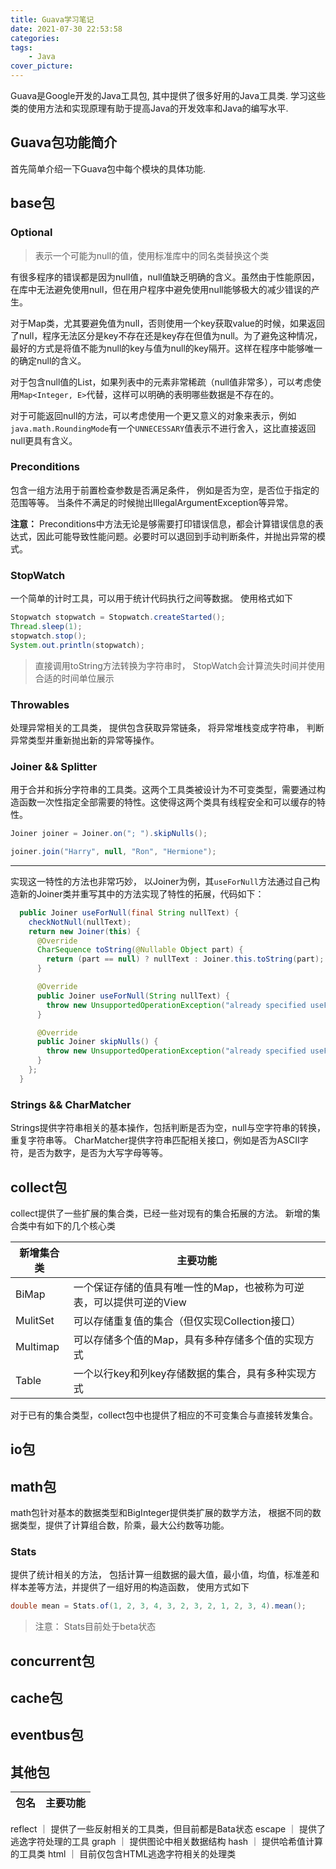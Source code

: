 ```yaml
---
title: Guava学习笔记
date: 2021-07-30 22:53:58
categories:
tags:
    - Java
cover_picture:
---
```

<!-- <script type="text/javascript" src="https://cdnjs.cloudflare.com/ajax/libs/mathjax/2.7.4/MathJax.js?config=default"></script> -->

Guava是Google开发的Java工具包, 其中提供了很多好用的Java工具类. 学习这些类的使用方法和实现原理有助于提高Java的开发效率和Java的编写水平.



Guava包功能简介
-------------------

首先简单介绍一下Guava包中每个模块的具体功能.



base包
--------

### Optional

> 表示一个可能为null的值，使用标准库中的同名类替换这个类

有很多程序的错误都是因为null值，null值缺乏明确的含义。虽然由于性能原因，在库中无法避免使用null，但在用户程序中避免使用null能够极大的减少错误的产生。

对于Map类，尤其要避免值为null，否则使用一个key获取value的时候，如果返回了null，程序无法区分是key不存在还是key存在但值为null。为了避免这种情况，最好的方式是将值不能为null的key与值为null的key隔开。这样在程序中能够唯一的确定null的含义。

对于包含null值的List，如果列表中的元素非常稀疏（null值非常多），可以考虑使用`Map<Integer, E>`代替，这样可以明确的表明哪些数据是不存在的。

对于可能返回null的方法，可以考虑使用一个更又意义的对象来表示，例如`java.math.RoundingMode`有一个`UNNECESSARY`值表示不进行舍入，这比直接返回null更具有含义。


### Preconditions

包含一组方法用于前置检查参数是否满足条件， 例如是否为空，是否位于指定的范围等等。 当条件不满足的时候抛出IllegalArgumentException等异常。

**注意：** Preconditions中方法无论是够需要打印错误信息，都会计算错误信息的表达式，因此可能导致性能问题。必要时可以退回到手动判断条件，并抛出异常的模式。

### StopWatch

一个简单的计时工具，可以用于统计代码执行之间等数据。 使用格式如下

```java
Stopwatch stopwatch = Stopwatch.createStarted();
Thread.sleep(1);
stopwatch.stop();
System.out.println(stopwatch);
```

> 直接调用toString方法转换为字符串时， StopWatch会计算流失时间并使用合适的时间单位展示


### Throwables

处理异常相关的工具类， 提供包含获取异常链条， 将异常堆栈变成字符串， 判断异常类型并重新抛出新的异常等操作。


### Joiner && Splitter

用于合并和拆分字符串的工具类。这两个工具类被设计为不可变类型，需要通过构造函数一次性指定全部需要的特性。这使得这两个类具有线程安全和可以缓存的特性。

```java
Joiner joiner = Joiner.on("; ").skipNulls();

joiner.join("Harry", null, "Ron", "Hermione");
```

-----------------

实现这一特性的方法也非常巧妙， 以Joiner为例，其`useForNull`方法通过自己构造新的Joiner类并重写其中的方法实现了特性的拓展，代码如下：

```java
  public Joiner useForNull(final String nullText) {
    checkNotNull(nullText);
    return new Joiner(this) {
      @Override
      CharSequence toString(@Nullable Object part) {
        return (part == null) ? nullText : Joiner.this.toString(part);
      }

      @Override
      public Joiner useForNull(String nullText) {
        throw new UnsupportedOperationException("already specified useForNull");
      }

      @Override
      public Joiner skipNulls() {
        throw new UnsupportedOperationException("already specified useForNull");
      }
    };
  }
```

### Strings && CharMatcher

Strings提供字符串相关的基本操作，包括判断是否为空，null与空字符串的转换，重复字符串等。 CharMatcher提供字符串匹配相关接口，例如是否为ASCII字符，是否为数字，是否为大写字母等等。


collect包
--------------

collect提供了一些扩展的集合类，已经一些对现有的集合拓展的方法。 新增的集合类中有如下的几个核心类

新增集合类            |  主要功能
--------------------|----------------------------------------------------------
BiMap               | 一个保证存储的值具有唯一性的Map，也被称为可逆表，可以提供可逆的View
MulitSet            | 可以存储重复值的集合（但仅实现Collection接口）
Multimap            | 可以存储多个值的Map，具有多种存储多个值的实现方式
Table               | 一个以行key和列key存储数据的集合，具有多种实现方式

对于已有的集合类型，collect包中也提供了相应的不可变集合与直接转发集合。


io包
-------


math包
--------

math包针对基本的数据类型和BigInteger提供类扩展的数学方法， 根据不同的数据类型，提供了计算组合数，阶乘，最大公约数等功能。 



### Stats

提供了统计相关的方法， 包括计算一组数据的最大值，最小值，均值，标准差和样本差等方法，并提供了一组好用的构造函数， 使用方式如下

```java
double mean = Stats.of(1, 2, 3, 4, 3, 2, 3, 2, 1, 2, 3, 4).mean();
```

> 注意： Stats目前处于beta状态




concurrent包
-----------------





cache包
----------


eventbus包
-----------


其他包
-----------

包名     | 主要功能
--------|----------------------------------------------------------
reflect ｜ 提供了一些反射相关的工具类，但目前都是Bata状态
escape  ｜ 提供了逃逸字符处理的工具
graph   ｜ 提供图论中相关数据结构
hash    ｜ 提供哈希值计算的工具类
html    ｜ 目前仅包含HTML逃逸字符相关的处理类
